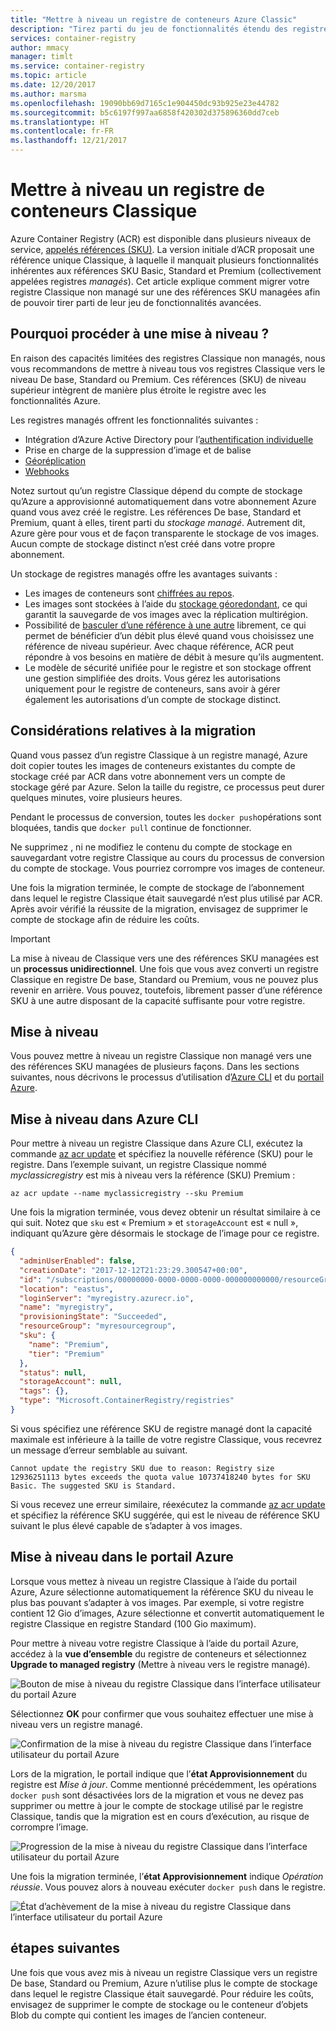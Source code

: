```yaml
---
title: "Mettre à niveau un registre de conteneurs Azure Classic"
description: "Tirez parti du jeu de fonctionnalités étendu des registres de conteneur managés De base, Standard et Premium en mettant à niveau votre registre de conteneurs classique non managé."
services: container-registry
author: mmacy
manager: timlt
ms.service: container-registry
ms.topic: article
ms.date: 12/20/2017
ms.author: marsma
ms.openlocfilehash: 19090bb69d7165c1e904450dc93b925e23e44782
ms.sourcegitcommit: b5c6197f997aa6858f420302d375896360dd7ceb
ms.translationtype: HT
ms.contentlocale: fr-FR
ms.lasthandoff: 12/21/2017
---
```

# <a name="upgrade-a-classic-container-registry"></a>Mettre à niveau un registre de conteneurs Classique

Azure Container Registry (ACR) est disponible dans plusieurs niveaux de service, [appelés références (SKU)](container-registry-skus.md). La version initiale d’ACR proposait une référence unique Classique, à laquelle il manquait plusieurs fonctionnalités inhérentes aux références SKU Basic, Standard et Premium (collectivement appelées registres *managés*). Cet article explique comment migrer votre registre Classique non managé sur une des références SKU managées afin de pouvoir tirer parti de leur jeu de fonctionnalités avancées.

## <a name="why-upgrade"></a>Pourquoi procéder à une mise à niveau ?

En raison des capacités limitées des registres Classique non managés, nous vous recommandons de mettre à niveau tous vos registres Classique vers le niveau De base, Standard ou Premium. Ces références (SKU) de niveau supérieur intègrent de manière plus étroite le registre avec les fonctionnalités Azure.

Les registres managés offrent les fonctionnalités suivantes :

* Intégration d’Azure Active Directory pour l’[authentification individuelle](container-registry-authentication.md#individual-login-with-azure-ad)
* Prise en charge de la suppression d’image et de balise
* [Géoréplication](container-registry-geo-replication.md)
* [Webhooks](container-registry-webhook.md)

Notez surtout qu’un registre Classique dépend du compte de stockage qu’Azure a approvisionné automatiquement dans votre abonnement Azure quand vous avez créé le registre. Les références De base, Standard et Premium, quant à elles, tirent parti du *stockage managé*. Autrement dit, Azure gère pour vous et de façon transparente le stockage de vos images. Aucun compte de stockage distinct n’est créé dans votre propre abonnement.

Un stockage de registres managés offre les avantages suivants :

* Les images de conteneurs sont [chiffrées au repos](../storage/common/storage-service-encryption.md).
* Les images sont stockées à l’aide du [stockage géoredondant](../storage/common/storage-redundancy.md#geo-redundant-storage), ce qui garantit la sauvegarde de vos images avec la réplication multirégion.
* Possibilité de [basculer d’une référence à une autre](container-registry-skus.md#changing-skus) librement, ce qui permet de bénéficier d’un débit plus élevé quand vous choisissez une référence de niveau supérieur. Avec chaque référence, ACR peut répondre à vos besoins en matière de débit à mesure qu’ils augmentent.
* Le modèle de sécurité unifiée pour le registre et son stockage offrent une gestion simplifiée des droits. Vous gérez les autorisations uniquement pour le registre de conteneurs, sans avoir à gérer également les autorisations d’un compte de stockage distinct.

## <a name="migration-considerations"></a>Considérations relatives à la migration

Quand vous passez d’un registre Classique à un registre managé, Azure doit copier toutes les images de conteneurs existantes du compte de stockage créé par ACR dans votre abonnement vers un compte de stockage géré par Azure. Selon la taille du registre, ce processus peut durer quelques minutes, voire plusieurs heures.

Pendant le processus de conversion, toutes les `docker push`opérations sont bloquées, tandis que `docker pull` continue de fonctionner.

Ne supprimez , ni ne modifiez le contenu du compte de stockage en sauvegardant votre registre Classique au cours du processus de conversion du compte de stockage. Vous pourriez corrompre vos images de conteneur.

Une fois la migration terminée, le compte de stockage de l’abonnement dans lequel le registre Classique était sauvegardé n’est plus utilisé par ACR. Après avoir vérifié la réussite de la migration, envisagez de supprimer le compte de stockage afin de réduire les coûts.

>[!IMPORTANT]
> La mise à niveau de Classique vers une des références SKU managées est un **processus unidirectionnel**. Une fois que vous avez converti un registre Classique en registre De base, Standard ou Premium, vous ne pouvez plus revenir en arrière. Vous pouvez, toutefois, librement passer d’une référence SKU à une autre disposant de la capacité suffisante pour votre registre.

## <a name="how-to-upgrade"></a>Mise à niveau

Vous pouvez mettre à niveau un registre Classique non managé vers une des références SKU managées de plusieurs façons. Dans les sections suivantes, nous décrivons le processus d’utilisation d’[Azure CLI][azure-cli] et du [portail Azure][azure-portal].

## <a name="upgrade-in-azure-cli"></a>Mise à niveau dans Azure CLI

Pour mettre à niveau un registre Classique dans Azure CLI, exécutez la commande [az acr update][az-acr-update] et spécifiez la nouvelle référence (SKU) pour le registre. Dans l’exemple suivant, un registre Classique nommé *myclassicregistry* est mis à niveau vers la référence (SKU) Premium :

```azurecli-interactive
az acr update --name myclassicregistry --sku Premium
```

Une fois la migration terminée, vous devez obtenir un résultat similaire à ce qui suit. Notez que `sku` est « Premium » et `storageAccount` est « null », indiquant qu’Azure gère désormais le stockage de l’image pour ce registre.

```JSON
{
  "adminUserEnabled": false,
  "creationDate": "2017-12-12T21:23:29.300547+00:00",
  "id": "/subscriptions/00000000-0000-0000-0000-000000000000/resourceGroups/myresourcegroup/providers/Microsoft.ContainerRegistry/registries/myregistry",
  "location": "eastus",
  "loginServer": "myregistry.azurecr.io",
  "name": "myregistry",
  "provisioningState": "Succeeded",
  "resourceGroup": "myresourcegroup",
  "sku": {
    "name": "Premium",
    "tier": "Premium"
  },
  "status": null,
  "storageAccount": null,
  "tags": {},
  "type": "Microsoft.ContainerRegistry/registries"
}
```

Si vous spécifiez une référence SKU de registre managé dont la capacité maximale est inférieure à la taille de votre registre Classique, vous recevrez un message d’erreur semblable au suivant.

`Cannot update the registry SKU due to reason: Registry size 12936251113 bytes exceeds the quota value 10737418240 bytes for SKU Basic. The suggested SKU is Standard.`

Si vous recevez une erreur similaire, réexécutez la commande [az acr update][az-acr-update] et spécifiez la référence SKU suggérée, qui est le niveau de référence SKU suivant le plus élevé capable de s’adapter à vos images.

## <a name="upgrade-in-azure-portal"></a>Mise à niveau dans le portail Azure

Lorsque vous mettez à niveau un registre Classique à l’aide du portail Azure, Azure sélectionne automatiquement la référence SKU du niveau le plus bas pouvant s’adapter à vos images. Par exemple, si votre registre contient 12 Gio d’images, Azure sélectionne et convertit automatiquement le registre Classique en registre Standard (100 Gio maximum).

Pour mettre à niveau votre registre Classique à l’aide du portail Azure, accédez à la **vue d’ensemble** du registre de conteneurs et sélectionnez **Upgrade to managed registry** (Mettre à niveau vers le registre managé).

![Bouton de mise à niveau du registre Classique dans l’interface utilisateur du portail Azure][update-classic-01-upgrade]

Sélectionnez **OK** pour confirmer que vous souhaitez effectuer une mise à niveau vers un registre managé.

![Confirmation de la mise à niveau du registre Classique dans l’interface utilisateur du portail Azure][update-classic-02-confirm]

Lors de la migration, le portail indique que l’**état Approvisionnement** du registre est *Mise à jour*. Comme mentionné précédemment, les opérations `docker push` sont désactivées lors de la migration et vous ne devez pas supprimer ou mettre à jour le compte de stockage utilisé par le registre Classique, tandis que la migration est en cours d’exécution, au risque de corrompre l’image.

![Progression de la mise à niveau du registre Classique dans l’interface utilisateur du portail Azure][update-classic-03-updating]

Une fois la migration terminée, l’**état Approvisionnement** indique *Opération réussie*. Vous pouvez alors à nouveau exécuter `docker push` dans le registre.

![État d’achèvement de la mise à niveau du registre Classique dans l’interface utilisateur du portail Azure][update-classic-04-updated]

## <a name="next-steps"></a>étapes suivantes

Une fois que vous avez mis à niveau un registre Classique vers un registre De base, Standard ou Premium, Azure n’utilise plus le compte de stockage dans lequel le registre Classique était sauvegardé. Pour réduire les coûts, envisagez de supprimer le compte de stockage ou le conteneur d’objets Blob du compte qui contient les images de l’ancien conteneur.

<!-- IMAGES -->
[update-classic-01-upgrade]: ./media/container-registry-upgrade\update-classic-01-upgrade.png
[update-classic-02-confirm]: ./media/container-registry-upgrade\update-classic-02-confirm.png
[update-classic-03-updating]: ./media/container-registry-upgrade\update-classic-03-updating.png
[update-classic-04-updated]: ./media/container-registry-upgrade\update-classic-04-updated.png

<!-- LINKS - internal -->
[az-acr-update]: /cli/azure/acr#az_acr_update
[azure-cli]: /cli/azure/install-azure-cli
[azure-portal]: https://portal.azure.com